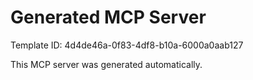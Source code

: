 # Generated MCP Server

Template ID: 4d4de46a-0f83-4df8-b10a-6000a0aab127

This MCP server was generated automatically.